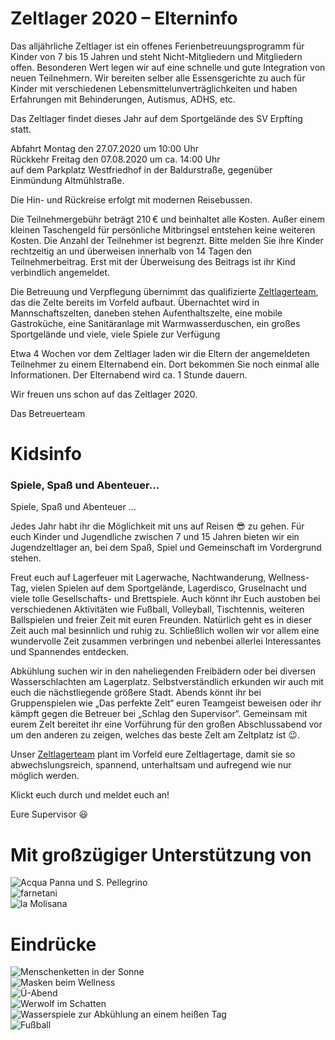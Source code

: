 # Zeltlager 2020 – Elterninfo

Das alljährliche Zeltlager ist ein offenes Ferienbetreuungsprogramm für Kinder von 7 bis 15 Jahren und steht Nicht-Mitgliedern und Mitgliedern offen. Besonderen Wert legen wir auf eine schnelle und gute Integration von neuen Teilnehmern. Wir bereiten selber alle Essensgerichte zu auch für Kinder mit verschiedenen Lebensmittelunverträglichkeiten und haben Erfahrungen mit Behinderungen, Autismus, ADHS, etc.

Das Zeltlager findet dieses Jahr auf dem Sportgelände des SV Erpfting statt.

Abfahrt Montag den 27.07.2020 um 10:00 Uhr  
Rückkehr Freitag den 07.08.2020 um ca. 14:00 Uhr  
auf dem Parkplatz Westfriedhof in der Baldurstraße, gegenüber Einmündung Altmühlstraße.

Die Hin- und Rückreise erfolgt mit modernen Reisebussen.

Die Teilnehmergebühr beträgt 210 € und beinhaltet alle Kosten. Außer einem kleinen Taschengeld für persönliche Mitbringsel entstehen keine weiteren Kosten. Die Anzahl der Teilnehmer ist begrenzt. Bitte melden Sie ihre Kinder rechtzeitig an und überweisen innerhalb von 14 Tagen den Teilnehmerbeitrag. Erst mit der Überweisung des Beitrags ist ihr Kind verbindlich angemeldet.

Die Betreuung und Verpflegung übernimmt das qualifizierte [Zeltlagerteam](ausstattung#team), das die Zelte bereits im Vorfeld aufbaut. Übernachtet wird in Mannschaftszelten, daneben stehen Aufenthaltszelte, eine mobile Gastroküche, eine Sanitäranlage mit Warmwasserduschen, ein großes Sportgelände und viele, viele Spiele zur Verfügung

Etwa 4 Wochen vor dem Zeltlager laden wir die Eltern der angemeldeten Teilnehmer zu einem Elternabend ein. Dort bekommen Sie noch einmal alle Informationen. Der Elternabend wird ca. 1 Stunde dauern.

Wir freuen uns schon auf das Zeltlager 2020.

Das Betreuerteam

# Kidsinfo

### Spiele, Spaß und Abenteuer…

Spiele, Spaß und Abenteuer …

Jedes Jahr habt ihr die Möglichkeit mit uns auf Reisen 😎 zu gehen. Für euch Kinder und Jugendliche zwischen 7 und 15 Jahren bieten wir ein Jugendzeltlager an, bei dem Spaß, Spiel und Gemeinschaft im Vordergrund stehen.

Freut euch auf Lagerfeuer mit Lagerwache, Nachtwanderung, Wellness-Tag, vielen Spielen auf dem Sportgelände, Lagerdisco, Gruselnacht und viele tolle Gesellschafts- und Brettspiele.
Auch könnt ihr Euch austoben bei verschiedenen Aktivitäten wie Fußball, Volleyball, Tischtennis, weiteren Ballspielen und freier Zeit mit euren Freunden. Natürlich geht es in dieser Zeit auch mal besinnlich und ruhig zu. Schließlich wollen wir vor allem eine wundervolle Zeit zusammen verbringen und nebenbei allerlei Interessantes und Spannendes entdecken.

Abkühlung suchen wir in den naheliegenden Freibädern oder bei diversen Wasserschlachten am Lagerplatz. Selbstverständlich erkunden wir auch mit euch die nächstliegende größere Stadt. Abends könnt ihr bei Gruppenspielen wie „Das perfekte Zelt“ euren Teamgeist beweisen oder ihr kämpft gegen die Betreuer bei „Schlag den Supervisor“. Gemeinsam mit eurem Zelt bereitet ihr eine Vorführung für den großen Abschlussabend vor um den anderen zu zeigen, welches das beste Zelt am Zeltplatz ist 😉.

Unser [Zeltlagerteam](ausstattung#team) plant im Vorfeld eure Zeltlagertage, damit sie so abwechslungsreich, spannend, unterhaltsam und aufregend wie nur möglich werden.

Klickt euch durch und meldet euch an!

Eure Supervisor 😃


# Mit großzügiger Unterstützung von

<div class="row align-items-center sponsor-row">
	<div class="col-4">
		<img src="/static/img/sponsors/acqua_pellegrino.jpg" alt="Acqua Panna und S. Pellegrino" class="sponser-image">
	</div>
	<div class="col-4">
		<img src="/static/img/sponsors/farnetani.svg" alt="farnetani" class="sponser-image">
	</div>
	<div class="col-4">
		<img src="/static/img/sponsors/molisana.jpg" alt="la Molisana" class="sponser-image">
	</div>
</div>

# Eindrücke

<div class="row">
	<div class="col">
		<img src="/static/img/programm/SpieleSonne.jpg" alt="Menschenketten in der Sonne" class="responsive-image">
	</div>
	<div class="col">
		<img src="/static/img/programm/SpieleWellness.jpg" alt="Masken beim Wellness" class="responsive-image">
	</div>
</div>

<div class="row">
	<div class="col">
		<img src="/static/img/programm/SpieleUeabend.jpg" alt="Ü-Abend" class="responsive-image">
	</div>
	<div class="col">
		<img src="/static/img/programm/SpieleSchatten.jpg" alt="Werwolf im Schatten" class="responsive-image">
	</div>
</div>

<div class="row">
	<div class="col">
		<img src="/static/img/programm/SpieleWasser.jpg" alt="Wasserspiele zur Abkühlung an einem heißen Tag" class="responsive-image">
	</div>
	<div class="col">
		<img src="/static/img/programm/SpieleFussballplatz.jpg" alt="Fußball" class="responsive-image">
	</div>
</div>
